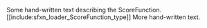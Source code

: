 Some hand-written text describing the ScoreFunction.
[[include:sfxn_loader_ScoreFunction_type]]
More hand-written text.

